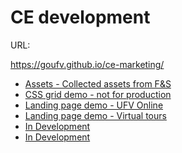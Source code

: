 # CE development

URL:

https://goufv.github.io/ce-marketing/

<ul>
<li><a href="assets.html">Assets - Collected assets from F&S</a></li>
<li><a href="demo-landing.html">CSS grid demo - not for production</a></li>
<li><a href="ufv-online.html">Landing page demo - UFV Online</a></li>
<li><a href="virtual-tour.html">Landing page demo - Virtual tours</a></li>
<li><a href="_dev.html">In Development</a></li>
<li><a href="01-dev.html">In Development</a></li>
</ul>




